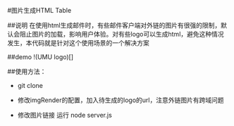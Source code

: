 #图片生成HTML Table


##说明
在使用html生成邮件时，有些邮件客户端对外链的图片有很强的限制，默认会阻止图片的加载，影响用户体验。对有些logo可以生成html，避免这种情况发生，本代码就是针对这个使用场景的一个解决方案

##demo
!(UMU logo)[]


##使用方法：

- git clone

- 修改imgRender的配置，加入待生成的logo的url，注意外链图片有跨域问题

- 修改图片链接 运行 node server.js

